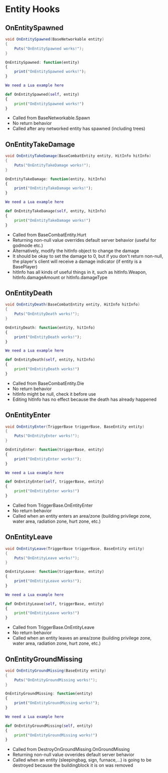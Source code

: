 # Entity Hooks

## OnEntitySpawned

``` csharp
void OnEntitySpawned(BaseNetworkable entity)
{
    Puts("OnEntitySpawned works!");
}
```

``` javascript
OnEntitySpawned: function(entity)
{
    print("OnEntitySpawned works!");
}
```

``` lua
We need a Lua example here
```

``` python
def OnEntitySpawned(self, entity)
{
    print("OnEntitySpawned works!")
}
```

 * Called from BaseNetworkable.Spawn
 * No return behavior
 * Called after any networked entity has spawned (including trees)

## OnEntityTakeDamage

``` csharp
void OnEntityTakeDamage(BaseCombatEntity entity, HitInfo hitInfo)
{
    Puts("OnEntityTakeDamage works!");
}
```

``` javascript
OnEntityTakeDamage: function(entity, hitInfo)
{
    print("OnEntityTakeDamage works!");
}
```

``` lua
We need a Lua example here
```

``` python
def OnEntityTakeDamage(self, entity, hitInfo)
{
    print("OnEntityTakeDamage works!")
}
```

 * Called from BaseCombatEntity.Hurt
 * Returning non-null value overrides default server behavior (useful for godmode etc.)
 * Alternatively, modify the hitInfo object to change the damage
 * It should be okay to set the damage to 0, but if you don't return non-null, the player's client will receive a damage indicator (if entity is a BasePlayer)
 * hitInfo has all kinds of useful things in it, such as hitInfo.Weapon, hitInfo.damageAmount or hitInfo.damageType

## OnEntityDeath

``` csharp
void OnEntityDeath(BaseCombatEntity entity, HitInfo hitInfo)
{
    Puts("OnEntityDeath works!");
}
```

``` javascript
OnEntityDeath: function(entity, hitInfo)
{
    print("OnEntityDeath works!");
}
```

``` lua
We need a Lua example here
```

``` python
def OnEntityDeath(self, entity, hitInfo)
{
    print("OnEntityDeath works!")
}
```

 * Called from BaseCombatEntity.Die
 * No return behavior
 * hitInfo might be null, check it before use
 * Editing hitInfo has no effect because the death has already happened

## OnEntityEnter

``` csharp
void OnEntityEnter(TriggerBase triggerBase, BaseEntity entity)
{
    Puts("OnEntityEnter works!");
}
```

``` javascript
OnEntityEnter: function(triggerBase, entity)
{
    print("OnEntityEnter works!");
}
```

``` lua
We need a Lua example here
```

``` python
def OnEntityEnter(self, triggerBase, entity)
{
    print("OnEntityEnter works!")
}
```

 * Called from TriggerBase.OnEntityEnter
 * No return behavior
 * Called when an entity enters an area/zone (building privilege zone, water area, radiation zone, hurt zone, etc.)

## OnEntityLeave

``` csharp
void OnEntityLeave(TriggerBase triggerBase, BaseEntity entity)
{
    Puts("OnEntityLeave works!");
}
```

``` javascript
OnEntityLeave: function(triggerBase, entity)
{
    print("OnEntityLeave works!");
}
```

``` lua
We need a Lua example here
```

``` python
def OnEntityLeave(self, triggerBase, entity)
{
    print("OnEntityLeave works!")
}
```

 * Called from TriggerBase.OnEntityLeave
 * No return behavior
 * Called when an entity leaves an area/zone (building privilege zone, water area, radiation zone, hurt zone, etc.)

## OnEntityGroundMissing

``` csharp
void OnEntityGroundMissing(BaseEntity entity)
{
    Puts("OnEntityGroundMissing works!");
}
```

``` javascript
OnEntityGroundMissing: function(entity)
{
    print("OnEntityGroundMissing works!");
}
```

``` lua
We need a Lua example here
```

``` python
def OnEntityGroundMissing(self, entity)
{
    print("OnEntityGroundMissing works!")
}
```

 * Called from DestroyOnGroundMissing.OnGroundMissing
 * Returning non-null value ovverides default server behavior
 * Called when an entity (sleepingbag, sign, furnace,...) is going to be destroyed because the buildingblock it is on was removed
